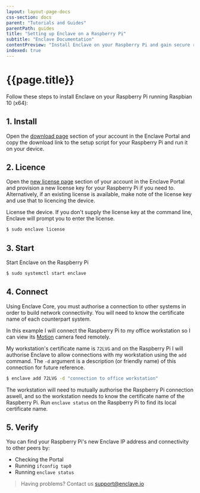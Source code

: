 ```yaml
---
layout: layout-page-docs
css-section: docs
parent: "Tutorials and Guides"
parentPath: guides
title: "Setting up Enclave on a Raspberry Pi"
subtitle: "Enclave Documentation"
contentPreview: "Install Enclave on your Raspberry Pi and gain secure remote access and connectivity for any protocol to your RPi from anywhere in the world without DNS and public IP addresses, port forwarding, access control lists or inbound traffic from the Internet."
indexed: true
---
```


# {{page.title}}

Follow these steps to install Enclave on your Raspberry Pi running Raspbian 10 (x64):

## 1. Install

Open the [download page](https://portal.enclave.io/dashboard/download) section of your account in the Enclave Portal and copy the download link to the setup script for your Raspberry Pi and run it on your device.

## 2. Licence

Open the [new license page](https://portal.enclave.io/enrolmentkeys/new) section of your account in the Enclave Portal and provision a new license key for your Raspberry Pi if you need to. Alternatively, if an existing license is available, make note of the license key and use that to licencing the device.

License the device. If you don't supply the license key at the command line, Enclave will prompt you to enter the license.

```bash
$ sudo enclave license
```

## 3. Start

Start Enclave on the Raspberry Pi

```bash
$ sudo systemctl start enclave
```

## 4. Connect

Using Enclave Core, you must authorise a connection to other systems in order to build network connectivity. You will need to know the certificate name of each counterpart system.

In this example I will connect the Raspberry Pi to my office workstation so I can view its [Motion](https://motion-project.github.io/) camera feed remotely.

My workstation's certificate name is `72LVG` and on the Raspberry Pi I will authorise Enclave to allow connections with my workstation using the `add` command. The `-d` argument is a description (or friendly name) of this connection for future reference.

```bash
$ enclave add 72LVG -d "connection to office workstation"
```

The workstation will need to mutually authorise the Raspberry Pi connection aswell, and so the workstation needs to know the certificate name of the Raspberry Pi. Run `enclave status` on the Raspberry Pi to find its local certificate name.

## 5. Verify

You can find your Raspberry Pi's new Enclave IP address and connectivity to other peers by:

* Checking the Portal
* Running `ifconfig tap0`
* Running `enclave status`

> Having problems? Contact us [support@enclave.io](mailto:support@enclave.io)